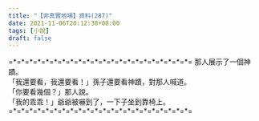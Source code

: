 ```yaml
---
title: "【非真實地場】資料(287)"
date: 2021-11-06T20:12:38+08:00
tags: [小說]
draft: false
---
```


=\*=\*=\*=\*=\*=\*=\*=\*=\*=\*=\*=\*=\*=\*=\*=\*=\*=\*=\*=\*=\*=\*= 
那人展示了一個神蹟。   
「我還要看，我還要看！」孫子還要看神蹟，對那人喊道。  
「你要看幾個？」那人說。  
「我的乖乖！」爺爺被嚇到了，一下子坐到靠椅上。  
=\*=\*=\*=\*=\*=\*=\*=\*=\*=\*=\*=\*=\*=\*=\*=\*=\*=\*=\*=\*=\*=\*=  